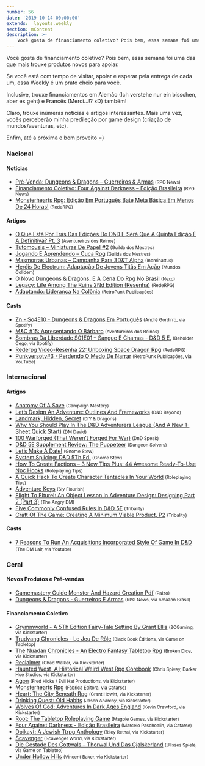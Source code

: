 ```yaml
---
number: 56
date: '2019-10-14 00:00:00'
extends: _layouts.weekly
section: mContent
description: >-
    Você gosta de financiamento coletivo? Pois bem, essa semana foi uma das que mais trouxe produtos novos para apoiar.    Se você está com tempo de visitar, apoiar e esperar pela entrega de cada um, essa Weekly é um prato cheio para você.    Inclusive, trouxe financiamentos em Alemão (Ich verste
---
```


Você gosta de financiamento coletivo? Pois bem, essa semana foi uma das que mais trouxe produtos novos para apoiar.

Se você está com tempo de visitar, apoiar e esperar pela entrega de cada um, essa Weekly é um prato cheio para você.

Inclusive, trouxe financiamentos em Alemão (Ich verstehe nur ein bisschen, aber es geht) e Francês (Merci...!? xD) também!

Claro, trouxe inúmeras notícias e artigos interessantes. Mais uma vez, vocês perceberão minha predileção por game design (criação de mundos/aventuras, etc).

Enfim, até a próxima e bom proveito =)

### Nacional

#### Notícias

- [Pré-Venda: Dungeons &amp; Dragons – Guerreiros &amp; Armas] <small>(RPG News)</small>
- [Financiamento Coletivo: Four Against Darkness – Edição Brasileira] <small>(RPG News)</small>
- [Monsterhearts Rpg: Edição Em Português Bate Meta Básica Em Menos De 24 Horas!] <small>(RedeRPG)</small>

#### Artigos

- [O Que Está Por Trás Das Edições Do D&amp;D E Será Que A Quinta Edição É A Definitiva? Pt. 3] <small>(Aventureiros dos Reinos)</small>
- [Tutomousis – Miniaturas De Papel #2] <small>(Guilda dos Mestres)</small>
- [Jogando E Aprendendo – Cuca Rpg] <small>(Guilda dos Mestres)</small>
- [Masmorras Urbanas – Campanha Para 3D&amp;T Alpha] <small>(Inominattus)</small>
- [Heróis De Electrum: Adaptação De Jovens Titãs Em Ação] <small>(Mundos Colidem)</small>
- [O Novo Dungeons &amp; Dragons. E A Cena Do Rpg No Brasil] <small>(Nexo)</small>
- [Legacy: Life Among The Ruins 2Nd Edition (Resenha)] <small>(RedeRPG)</small>
- [Adaptando: Liderança Na Colônia] <small>(RetroPunk Publicações)</small>

#### Casts

- [Zn - So4E10 - Dungeons &amp; Dragons Em Português] <small>(André Gordirro, via Spotify)</small>
- [M&amp;C #15: Apresentando O Bárbaro] <small>(Aventureiros dos Reinos)</small>
- [Sombras Da Liberdade S01E01 – Sangue E Chamas - D&amp;D 5 E.] <small>(Beholder Cego, via Spotify)</small>
- [Rederpg Vídeo-Resenha 22: Unboxing Space Dragon Rpg] <small>(RedeRPG)</small>
- [Punkversotv#3 - Perdendo O Medo De Narrar] <small>(RetroPunk Publicações, via YouTube)</small>

### Internacional

#### Artigos

- [Anatomy Of A Save] <small>(Campaign Mastery)</small>
- [Let’s Design An Adventure: Outlines And Frameworks] <small>(D&amp;D Beyond)</small>
- [Landmark, Hidden, Secret] <small>(DIY &amp; Dragons)</small>
- [Why You Should Play In The D&amp;D Adventurers League (And A New 1-Sheet Quick Start)] <small>(DM David)</small>
- [100 Warforged (That Weren’t Forged For War)] <small>(DnD Speak)</small>
- [D&amp;D 5E Supplement Review: The Puppeteer] <small>(Dungeon Solvers)</small>
- [Let’s Make A Date!] <small>(Gnome Stew)</small>
- [System Splicing: D&amp;D 5Th Ed.] <small>(Gnome Stew)</small>
- [How To Create Factions – 3 New Tips Plus: 44 Awesome Ready-To-Use Npc Hooks] <small>(Roleplaying Tips)</small>
- [A Quick Hack To Create Character Tentacles In Your World] <small>(Roleplaying Tips)</small>
- [Adventure Keys] <small>(Sly Flourish)</small>
- [Flight To Elturel: An Object Lesson In Adventure Design: Designing Part 2 (Part 3)] <small>(The Angry DM)</small>
- [Five Commonly Confused Rules In D&amp;D 5E] <small>(Tribality)</small>
- [Craft Of The Game: Creating A Minimum Viable Product, P2] <small>(Tribality)</small>

#### Casts

- [7 Reasons To Run An Acquisitions Incorporated Style Of Game In D&amp;D] <small>(The DM Lair, via Youtube)</small>

### Geral

#### Novos Produtos e Pré-vendas

- [Gamemastery Guide Monster And Hazard Creation Pdf] <small>(Paizo)</small>
- [Dungeons &amp; Dragons - Guerreiros E Armas] <small>(RPG News, via Amazon Brasil)</small>

#### Financiamento Coletivo

- [Grymmworld - A 5Th Edition Fairy-Tale Setting By Grant Ellis] <small>(2CGaming, via Kickstarter)</small>
- [Trudvang Chronicles - Le Jeu De Rôle] <small>(Black Book Éditions, via Game on Tabletop)</small>
- [The Nuadan Chronicles - An Electro Fantasy Tabletop Rpg] <small>(Broken Dice, via Kickstarter)</small>
- [Reclaimer] <small>(Chad Walker, via Kickstarter)</small>
- [Haunted West, A Historical Weird West Rpg Corebook] <small>(Chris Spivey, Darker Hue Studios, via Kickstarter)</small>
- [Agon] <small>(Fred Hicks / Evil Hat Productions, via Kickstarter)</small>
- [Monsterhearts Rpg] <small>(Fábrica Editora, via Catarse)</small>
- [Heart: The City Beneath Rpg] <small>(Grant Howitt, via Kickstarter)</small>
- [Drinking Quest: Old Habits] <small>(Jason Anarchy, via Kickstarter)</small>
- [Wolves Of God: Adventures In Dark Ages England] <small>(Kevin Crawford, via Kickstarter)</small>
- [Root: The Tabletop Roleplaying Game] <small>(Magpie Games, via Kickstarter)</small>
- [Four Against Darkness - Edição Brasileira] <small>(Marcelo Paschoalin, via Catarse)</small>
- [Doikayt: A Jewish Ttrpg Anthology] <small>(Riley Rethal, via Kickstarter)</small>
- [Scavenger] <small>(Scavenger World, via Kickstarter)</small>
- [Die Gestade Des Gottwals – Thorwal Und Das Gjalskerland] <small>(Ulisses Spiele, via Game on Tabletop)</small>
- [Under Hollow Hills] <small>(Vincent Baker, via Kickstarter)</small>


[Doikayt: A Jewish Ttrpg Anthology]: https://www.kickstarter.com/projects/5527230/doikayt-a-jewish-ttrpg-anthology/
[Wolves Of God: Adventures In Dark Ages England]: https://www.kickstarter.com/projects/1637945166/wolves-of-god-adventures-in-dark-ages-england
[Grymmworld - A 5Th Edition Fairy-Tale Setting By Grant Ellis]: https://www.kickstarter.com/projects/2cgaming/grymmworld-a-5th-edition-fairy-tale-setting-by-grant-ellis
[Scavenger]: https://www.kickstarter.com/projects/scavenger/scavenger-0
[Die Gestade Des Gottwals – Thorwal Und Das Gjalskerland]: https://www.gameontabletop.com/cf239/die-gestade-des-gottwals-thorwal-und-das-gjalskerland.html
[Trudvang Chronicles - Le Jeu De Rôle]: https://www.gameontabletop.com/cf183/trudvang-chronicles-le-jeu-de-role.html
[Pré-Venda: Dungeons &amp; Dragons – Guerreiros &amp; Armas]: https://newsrpg.wordpress.com/2019/10/12/pre-venda-dungeons-dragons-guerreiros-e-armas/
[Dungeons &amp; Dragons - Guerreiros E Armas]: https://www.amazon.com.br/Dungeons-Dragons-Guerreiros-Wizards-Coast/dp/6580448075/
[Five Commonly Confused Rules In D&amp;D 5E]: https://www.tribality.com/2019/10/11/five-commonly-confused-rules-in-dd-5e/
[Monsterhearts Rpg: Edição Em Português Bate Meta Básica Em Menos De 24 Horas!]: https://www.rederpg.com.br/2019/10/11/monsterhearts-rpg-edicao-em-portugues-bate-meta-basica-em-menos-de-24-horas/
[Monsterhearts Rpg]: https://www.catarse.me/monsterhearts
[Gamemastery Guide Monster And Hazard Creation Pdf]: https://paizo.com/products/btq021ct?Gamemastery-Guide-Monster-and-Hazard-Creation
[Let’s Make A Date!]: https://gnomestew.com/lets-make-a-date/
[D&amp;D 5E Supplement Review: The Puppeteer]: https://www.dungeonsolvers.com/2019/10/11/dd-5e-supplement-review-the-puppeteer/
[Heróis De Electrum: Adaptação De Jovens Titãs Em Ação]: https://www.mundoscolidem.com.br/herois-de-electrum-adaptacao-de-jovens-titas-em-acao/
[Rederpg Vídeo-Resenha 22: Unboxing Space Dragon Rpg]: https://www.youtube.com/watch?v=dS22w3QDvBA
[O Que Está Por Trás Das Edições Do D&amp;D E Será Que A Quinta Edição É A Definitiva? Pt. 3]: http://aventureirosdosreinos.com/o-que-esta-por-tras-das-edicoes-do-dd-e-sera-que-a-quinta-edicao-e-a-definitiva-pt-3/
[Adaptando: Liderança Na Colônia]: https://retropunk.com.br/editora/adaptando-lideranca-na-colonia/
[100 Warforged (That Weren’t Forged For War)]: http://dndspeak.com/2019/10/100-warforged-that-werent-forged-for-war/
[Tutomousis – Miniaturas De Papel #2]: http://guildadosmestres.com.br/2019/10/09/tutomousis-miniaturas-de-papel-2/
[Drinking Quest: Old Habits]: https://www.kickstarter.com/projects/drinkingquest/drinking-quest-old-habits
[The Nuadan Chronicles - An Electro Fantasy Tabletop Rpg]: https://www.kickstarter.com/projects/nuadanchronicles/the-nuadan-chronicles-an-electro-fantasy-tabletop-rpg
[Haunted West, A Historical Weird West Rpg Corebook]: https://www.kickstarter.com/projects/1881168175/haunted-west-a-historical-weird-west-rpg-corebook
[Agon]: https://www.kickstarter.com/projects/evilhat/agon
[Reclaimer]: https://www.kickstarter.com/projects/2089483951/reclaimer
[Flight To Elturel: An Object Lesson In Adventure Design: Designing Part 2 (Part 3)]: https://theangrygm.com/flight-to-elturel-part-3/
[Root: The Tabletop Roleplaying Game]: https://www.kickstarter.com/projects/magpiegames/root-the-tabletop-roleplaying-game
[Under Hollow Hills]: https://www.kickstarter.com/projects/226674021/under-hollow-hills
[Heart: The City Beneath Rpg]: https://www.kickstarter.com/projects/gshowitt/heart-the-city-beneath
[Legacy: Life Among The Ruins 2Nd Edition (Resenha)]: https://www.rederpg.com.br/2019/10/08/legacy-life-among-the-ruins-2nd-edition-resenha/
[How To Create Factions – 3 New Tips Plus: 44 Awesome Ready-To-Use Npc Hooks]: https://www.roleplayingtips.com/rptn/how-to-create-factions-3-new-tips-plus-44-awesome-ready-to-use-npc-hooks/
[Financiamento Coletivo: Four Against Darkness – Edição Brasileira]: https://newsrpg.wordpress.com/2019/10/08/financiamento-coletivo-four-against-darkness-edicao-brasileira/
[Four Against Darkness - Edição Brasileira]: https://www.catarse.me/pt/4ad
[7 Reasons To Run An Acquisitions Incorporated Style Of Game In D&amp;D]: https://www.youtube.com/watch?v=EiRHjDIhwMw
[Why You Should Play In The D&amp;D Adventurers League (And A New 1-Sheet Quick Start)]: https://dmdavid.com/tag/why-you-should-play-in-the-dd-adventures-league-and-a-new-1-sheet-quick-start/
[M&amp;C #15: Apresentando O Bárbaro]: http://aventureirosdosreinos.com/mc-15-apresentando-o-barbaro/
[Jogando E Aprendendo – Cuca Rpg]: http://guildadosmestres.com.br/2019/10/07/jogando-e-aprendendo-cuca-rpg/
[System Splicing: D&amp;D 5Th Ed.]: https://gnomestew.com/system-splicing-dd-5th-ed/
[Anatomy Of A Save]: http://www.campaignmastery.com/blog/anatomy-of-a-save/
[A Quick Hack To Create Character Tentacles In Your World]: https://www.roleplayingtips.com/rptn/a-quick-hack-to-create-character-tentacles-in-your-world/
[Craft Of The Game: Creating A Minimum Viable Product, P2]: https://www.tribality.com/2019/10/07/craft-of-the-game-creating-a-minimum-viable-product-p2/
[Adventure Keys]: https://slyflourish.com/adventure_keys.html
[Punkversotv#3 - Perdendo O Medo De Narrar]: https://www.youtube.com/watch?v=2zOF9GrMJTY
[Let’s Design An Adventure: Outlines And Frameworks]: https://www.dndbeyond.com/posts/623-lets-design-an-adventure-outlines-and-frameworks
[Sombras Da Liberdade S01E01 – Sangue E Chamas - D&amp;D 5 E.]: https://anchor.fm/cozinha-da-gnoma/episodes/Sombras-da-Liberdade-S01E01--Sangue-e-chamas---DD-5-e-e6eu2g
[O Novo Dungeons &amp; Dragons. E A Cena Do Rpg No Brasil]: https://www.nexojornal.com.br/expresso/2019/10/09/O-novo-Dungeons-Dragons.-E-a-cena-do-RPG-no-Brasil
[Landmark, Hidden, Secret]: https://diyanddragons.blogspot.com/2019/10/landmark-hidden-secret.html
[Masmorras Urbanas – Campanha Para 3D&amp;T Alpha]: https://inominattus.org/2019/10/09/masmorras-urbanas-campanha-para-3dt-alpha/
[Zn - So4E10 - Dungeons &amp; Dragons Em Português]: https://open.spotify.com/episode/3ak7KlaNKBOmXIiCnTf0On
